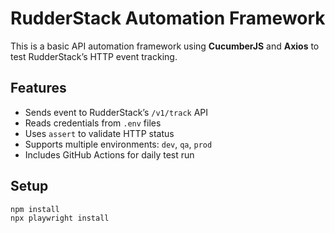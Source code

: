 # RudderStack Automation Framework

This is a basic API automation framework using **CucumberJS** and **Axios** to test RudderStack’s HTTP event tracking.

## Features

- Sends event to RudderStack’s `/v1/track` API
- Reads credentials from `.env` files
- Uses `assert` to validate HTTP status
- Supports multiple environments: `dev`, `qa`, `prod`
- Includes GitHub Actions for daily test run

## Setup

```bash
npm install
npx playwright install
